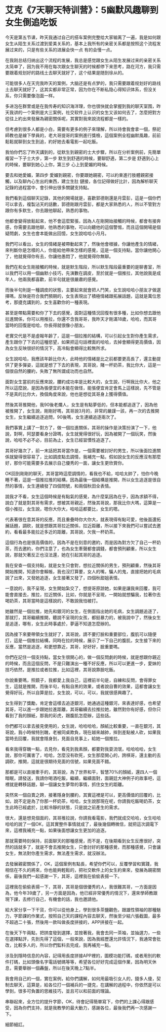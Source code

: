 # 艾克《7天聊天特训营》：5幽默风趣聊到女生倒追吃饭

今天是第五节课，昨天我通过自己的搭车案例完整给大家输离了一遍，我是如何跟女生从陌生关系过渡到爱美关系的，基本上我所有的亲密关系都是按照这个流程发展过来的，只是有些关系的进展会快一点 有的会慢一点。

在我刚总结归纳出这个流程的发展，我总是感觉跟女生从陌生发展过来的亲密关系太简单了，因为我不用在每次跟女生聊天的时候都停下来思考，路在河方，我只需要跟着规划好的路线土去聊天就好了，这个结果是随到徐从的。

可能很多人在天完我昨天的案例，大脑还是有点梦的，我只需要跟着规划好的路线土去聊天就好了，这其实都非常正常，因为你在不断私隐心得知识体系，但没关系，你只需要像泡面一样。

多进泡在群里或是在我传寿的知识海洋理，你也很快就会掌握到我的聊天室围，昨天我讲的一个案例是大三案例，社交软件上认识的女生又该如何去了，怎麼把對方從往上約出來發展為親密關係呢，其實對我來說流程都是一樣的。

但考慮到很多人都是小白，需要有更多的例子來理解，所以待會我會拿一個，祭祀師教也是線下學員的，老大哥提哥的案例進行獎檢，這個案例全程幽默風趣，前前鬆鬆就聊到女生到追，約好她去看電影一起吃飯。

我怕你們忘了昨天講到的，從默生到親密的士大步驟，所以在分析案例前，先簡單複習一下子士大步，第一步 默生到舒適的時候，要聊舒適，第二步是 舒適到心上的時候，要聊到她心上你，第三步 心上到愛媚的時候。

要去和她愛媚，第四步 愛媚到親密，你要跟她親密，可以約束進行肢體親密接觸，以及聊內心生出的東西，建立生肚 鏈接，各位記得做好比計，因為解析聊天記錄的過程當中，會引伸出很多關鍵支持點。

我們看到這個聊天記錄，其他的開場就是，喜歡郭德剛還是月雲彭，這是一個你們可以拿去，複製沾天的話數，郭德剛跟月雲彭，都是大家熟悉的人，所以不管對方跟你有多默生，你去跟他聊起，熟悉的事物。

他都會變得放鬆起來，他不會這麼緊張，因為人在剛開始接觸的時候，都會有接奔感，你需要去跟他聊，他熟悉的事物，可以向聽他的這個警惕，而且這個開場是個疑問劇，女生也會本能做出回憶，女生說哈哈小月月。

我們可以看出，女生的情緒是被帶動起來了，然後他會根據，你讓他產生的情緒，來判斷你是怎樣的人，你能給他帶來怎樣的感覺，這是一個支持點，當你讓他開心了，他就覺得你有去，你讓他愚悶了，他就覺得你無聊。

我們在和女生剛接觸的時候，就是默生階段，所以默生階段最重要的是聊書室，所以我們可以用一個幽默小技巧，先演數在調皮，至於就是一個推拉，其他說我是成年人，他兩我都喜歡，前半句就是很嚴肅的感覺。

而後半句則是一種調皮的狀態，主要起來就會把人鬥笑，女生說哈哈小朋友才做選擇嗎，反映是符合我們預期的，女生表現出了積極情緒跟拓展話題，這就是萬位思考，那捷克講到的，女生喜歡你的一種表現。

甚至是帶點需要和你了下去的感覺，面對這種情況回復有很多種，比如你想去跟他拉進關係，你可以用推拉，你還不含我哥哥，我昨天才剛滿18歲，哈哈，而其哥當時的回復是哈哈，你長得就很像小朋友。

老實交代是不是虛報年齡了，這是一個拉推的結構，可以引起女生對你產生需求，產生跟你了下去的這種慾望，如果把這句話裡面的哈哈，去掉會顯得更高價值，因為女生反映很好的情況下，高冷點會顯得比較無所求。

女生說哈哈，我應該年齡比你大，此時他的情緒是比之前都要更高長了，還主動提供了更多彈姿，這就是想了下去的表現，其哥說，賭一杯奶茶，我比你大，這是一個很自然的腰約，失敗了無所謂成功而也自然。

面對女生當前的反應來說，腰約成功率是比較大的，女生說，行啊我比你大，他之所以這麼說，是因為張便宜的本能在做怪，能張便宜肯定會馬上這樣說，先不管是不是真的比你大，換個角度來說，他也是想從其哥身上獲得價值。

然後其哥推開他，我90後老爛人，女生是有點夢低的，但本能都追逐了，因為他被推開了，女生說，剛剛好嗎，其哥說3月的，非常的嚴謹一該，再一次的去推開女生，女生繼續追逐追問，90後嗎，女生連續追逐兩次了。

我們事實上講了一對方了，做一個拉進關係，其哥的操作是決策扮演了一下，他說，對啊，阿瑟要看身分證嗎，女生就覺得很好玩，因為被開了一個玩笑，然後說，哈哈不必不必，目前為止，女生已經習慣性追逐了。

其哥好幾次了，前一末話把其哥當作是，一個需要被討好的男生，所以後面拉進關係就變得很容易了，比如調皮點去調情，我補充一點，假如說女生的反應沒有那麼好，那你可能需要多去展示自己優秀的一面，讓女生更欣賞你。

OK回到剛剛的聊天，其哥當時這麼調情的，看我也不給，哈哈太帥了，怕你今晚睡不著，這是一個推拉推的結構，因為最後一個結構是推開，所以女生追逐是很自然的事情，女生連續發了四個問號，和兩個秋田全表情。

說我才不看，女生這個時候是有點氣的感覺，為什麼氣因為在乎，因為求額不得，說白了就是對其哥有需求，想被其哥親近，然後其哥說，那我比你大嗎，這算是一個小推拉，女生說，嗯你大你大，哈哈這都要比，女生的嗯。

代表著很在意其哥的反應，而且重疊時你大你大，就表現得有點可愛，他後面還拓展話題，調砍，就是想跟其哥拉近關係，拉近距離，所以接下來我們可以嘗試去邀約，看看最多能拉近多近的距離，其哥說，欠我一杯奶茶。

這個行為也是很高價值的，因為不是在刻意的邀約，而是因為對方欠了自己一杯奶茶，而去邀約，你們注意了，也為女生牽聲都會調錢，都會預刑顧重，所以女生說，那就欠著反正也沒法還，她在引起其哥的追逐。

我在安查一個支持點，就是女生只會對，想拉近關係的男生，預刑顧重，然後其哥開始推開，知道你會賴帳，我也沒打算要，女人的嘴，騙人的鬼，直接把她的毛病說了出來，又發她追逐，女生接著又發了，四個秋甜姐表情。

一意說的，我不呈現，女生開始紮交了，想提哥原諒她，如果是讓我來回覆，我可能會直接去，推拉，拉近關係，比如，你就是不呈現，一開始就想騙我，拉著你去喝奶茶，其哥當時是這樣說的，不敢說我怕被打。

她雖然是一個拉推，她先和銀河的女生，在側面指出她的毛病，女生調題追逐了，那就打，其哥繼續推開，聽說不呈現的女孩，都挺暴力的，被我說中了，然後女生是追逐，哪有，女生此時事處於，夢逼不知道怎麼辦的。

因為接下來要帶領女生就好了，其哥說，請不要打臉和重要部位，腹肌可以隨便打，這是一個推拉結構，同時在拉的時候，展示了一下自己的腹肌，女生接下來的反應，當然是追逐，和更想靠近，其哥，好好好，臉重要嗎。

你們在記住一個支持點，當女生很開心的，做一個反問劇的時候，就是想跟你親近的時候，而且這個反問，不是只難演出一種不好反應，所以可以更進一步，愛妹的技巧依然，是推拉或者拉推，比如這裡，其哥說靠臉吃飯。

你說重要嗎，照鏡子，我都愛上我自己，這裡前半句是，自練和反問，會得罪女生，這就是推開，而後半句，有點自黑的效果，或者說自曹的效果，這都會讓女生覺得好玩，所以自算是拉，女生說，可以，可以，我就很感興趣了。

女生得到了獎勵，肯定會這樣去追逐銀河，她通過這種銀河，來表達好感，也希望其哥，可以進一步跟她拉進距離，其哥繼續去拉推拉她，雖然對你有好感，但你只看到了我的顏紙，那我的彩虎，跟腹肌怎麼辦，這些話。

你們都可以拿去接見使用的，女生說，哈哈哈哈，顏紙比較重要，一直在銀河，其哥說，我小時候特別醜，老被同桌欺負，現在越來越帥，摔到差點被人砍，如果我當時去回覆，我就會隱身到，見面自見事上，給她一個推拉。

看來我得穿醜一點，去見你，看見到我素顏，都要對我耍流氓，哈哈哈哈，女生說，那你可厲害了，哈哈，怎麼沒有砍死，女生那麼開心的，誇棋哥，還主動的去調砍，推開，這就是很期待見面的信號，如果見面不錯。

那都是可以直接牽手的，其哥說，為了世界和平，智慧70%的顏紙，還四人一個暗眠，請發送，我請你喝酒吃飯，繼續，繼續面對，面親廷大神例子的故事吧，這裡就是轉移話題，聊一個讓女生夢幣的事情，抓住女生的距離。

突然來一個自賣之跨，接著隱身到腰約，其實這裡是可以，更高價值的回覆的，比如，說不定是為了你那一杯奶茶，哈哈，女生說那現在呢，你請我吃飯喝奶茶，女生此時已經處於，比較冷靜的狀態，只是說之前產生的需求。

很大，還是想見個面的，其哥推拉說，你請我看電影，我們就成交哈哈，女生哈哈哈哈的說了一個OK，這其實整件事情就成了，最後幾個轉微信，就把這次調電下來，這裡我補充一點，如果後面想讓女生更加的追逐。

那就需要時刻保持，前面聊天的那種感覺，而不是，在後期看到女生反應很好，突然的話就多了，就是不會去推開女生，只會討好的那種感覺，而那種感覺，只會讓女生，無法對你產生需求，無法產生需求，就沒辦法。

去發展親密關係了，OK，這個案例有點長，希望你們可以，反覆學習和實踐，我相信在不久的將來，你也能夠輕鬆的，把社交軟件上的女生約束來，發展為親密關係，最後我們一起感謝一下，其哥，這裡我在偷偷表揚一下。

這裡我在偷偷表揚一下，其哥，其哥是個很優秀的人，我很難其哥，一方面是因為，他今年39歲了，另一方面是因為，他已經非常優秀的情況下，還來學師教跟現下課，去修行自己，有機會的話，我也邀請他。

給大家分享一下干貨，你可以從他身上，學到很多茶鹽觀色，跟雄性領袖的那種魅力，字節課的作業式，按照自己天的課程內容去聊天，然後至少結六張截圖，最多不超過二十張，然後用一款叫做長度拼接的，APP拼接在一起。

在後天下午兩點，把拼度發到選擇，並按著我，我會去同一茶袖，並抽選力，一些在選擇點評，先到先得了這個，一般來說，因為我經歷還允許情況下，我通常會批改，比較多人的，所以你們監料去完成，我再補充一點。

涉及到隱時信息的內容，記得用長度拼接APP裡的，圖模功能打碼，或者用別的軟件打碼，比如頭像名字電話號碼等等，希望各位好好完成這個作業，因為明天休息，需要舉辦一個轟盤，所以在後天晚上7點半。

我會用自己的一個，實在案例，給你們講解，如何用最吸引女人的，錢多人傻，契制去聊天，這算是，給各位打一個補兵的一捷克，在講解的過程中，你依然是可以學到，很多可負置的思維技巧，並且可以和前面的理論。

串聯起來，全方位的提升字節，OK，待會記得簡單寫下，你們的上課心得跟感受，因為你們支持，就是我教學的最大動力，感謝各位，最後我們再一次感謝一下。

細節細訌。